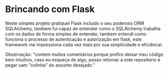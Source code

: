 
# Brincando com Flask

Neste simples projeto pratiquei Flask incluido o seu poderoso ORM SQLAlchemy, tambem fui capaz de entender como o SQLAlchemy trabalha com os dados de forma simples de entender, tambem entendi como funciona o processo de autenticação e autorização em flask, este framework me impressiona cada vez mais por sua simplicidade e eficiêncai.

Observação: "contem muitos comentários porque prefiro deixar meu código bem intuitivo, caso eu esqueça de algo, posso retornar a este repositorio e pegar uam "colinha" do assunto desejado."
